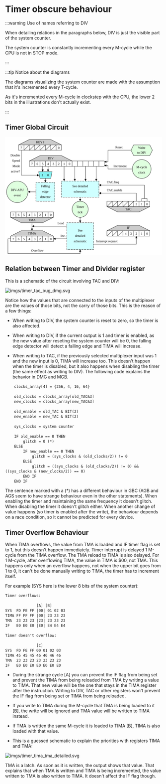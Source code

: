 # Timer obscure behaviour

<!-- TODO: fix the wording even more -->

:::warning Use of names referring to DIV

When detailing relations in the paragraphs below, 
 DIV is just the visible part of the system counter.

The system counter is constantly incrementing every M-cycle
 while the CPU is not in STOP mode.

:::

<!-- TODO: actually fix the diagrams -->

:::tip Notice about the diagrams

The diagrams visualizing the system counter are made with the assumption that
 it's incremented every T-cycle.

As it's incremented every M-cycle in clockstep with the CPU, 
 the lower 2 bits in the illustrations don't actually exist.

:::

## Timer Global Circuit

![](imgs/timer_simplified.svg "imgs/timer_simplified.svg")

## Relation between Timer and Divider register

This is a schematic of the circuit involving TAC and DIV:

![](imgs/timer_tac_bug_dmg.svg "imgs/timer_tac_bug_dmg.svg")

Notice how the values that are connected to the inputs of the
multiplexer are the values of those bits, not the carry of those bits.
This is the reason of a few things:

- When writing to DIV, the system counter is reset to zero, so the timer is
also affected.

- When writing to DIV, if the current output is 1 and timer is
enabled, as the new value after reseting the system counter will be 0, the falling
edge detector will detect a falling edge and TIMA will increase.

- When writing to TAC, if the previously selected multiplexer input was
1 and the new input is 0, TIMA will increase too. This doesn't
happen when the timer is disabled, but it also happens when disabling
the timer (the same effect as writing to DIV). The following code explains the behavior in DMG and MGB.

```
    clocks_array[4] = {256, 4, 16, 64}

    old_clocks = clocks_array[old_TAC&3]
    new_clocks = clocks_array[new_TAC&3]

    old_enable = old_TAC & BIT(2)
    new_enable = new_TAC & BIT(2)

    sys_clocks = system counter

    IF old_enable == 0 THEN
        glitch = 0 (*)
    ELSE
        IF new_enable == 0 THEN
            glitch = (sys_clocks & (old_clocks/2)) != 0
        ELSE
            glitch = ((sys_clocks & (old_clocks/2)) != 0) && ((sys_clocks & (new_clocks/2)) == 0)
        END IF
    END IF
```

The sentence marked with a (\*) has a different behaviour in GBC (AGB
and AGS seem to have strange behaviour even in the other statements).
When enabling the timer and maintaining the same frequency it doesn't
glitch. When disabling the timer it doesn't glitch either. When another
change of value happens (so timer is enabled after the write), the
behaviour depends on a race condition, so it cannot be predicted for
every device.

## Timer Overflow Behaviour

When TIMA overflows, the value from TMA is loaded and IF timer flag is
set to 1, but this doesn't happen immediately. Timer interrupt is
delayed 1 M-cycle from the TIMA overflow. The TMA reload to
TIMA is also delayed. For 1 M-cycle, after overflowing TIMA, the value
in TIMA is $00, not TMA. This happens only when an overflow happens, not
when the upper bit goes from 1 to 0, it can't be done manually writing
to TIMA, the timer has to increment itself.

For example (SYS here is the lower 8 bits of the system counter):

    Timer overflows:

                  [A] [B]
    SYS  FD FE FF |00| 01 02 03
    TIMA FF FF FF |00| 23 23 23
    TMA  23 23 23 |23| 23 23 23
    IF   E0 E0 E0 |E0| E4 E4 E4

    Timer doesn't overflow:

                  [C]
    SYS  FD FE FF 00 01 02 03
    TIMA 45 45 45 46 46 46 46
    TMA  23 23 23 23 23 23 23
    IF   E0 E0 E0 E0 E0 E0 E0

- During the strange cycle \[A\] you can prevent the IF flag from being
set and prevent the TIMA from being reloaded from TMA by writing a value
to TIMA. That new value will be the one that stays in the TIMA register
after the instruction. Writing to DIV, TAC or other registers won't
prevent the IF flag from being set or TIMA from being reloaded.

- If you write to TIMA during the M-cycle that TMA is being loaded to it
\[B\], the write will be ignored and TMA value will be written to TIMA
instead.

- If TMA is written the same M-cycle it is loaded to TIMA \[B\], TIMA is
also loaded with that value.

- This is a guessed schematic to explain the priorities with registers
TIMA and TMA:

![](imgs/timer_tima_tma_detailed.svg "imgs/timer_tima_tma_detailed.svg")

TMA is a latch. As soon as it is written, the output shows that value.
That explains that when TMA is written and TIMA is being incremented,
the value written to TMA is also written to TIMA. It doesn't affect the
IF flag though.
